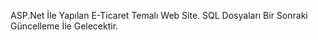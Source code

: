 ASP.Net İle Yapılan E-Ticaret Temalı Web Site. SQL Dosyaları Bir Sonraki Güncelleme İle Gelecektir.
